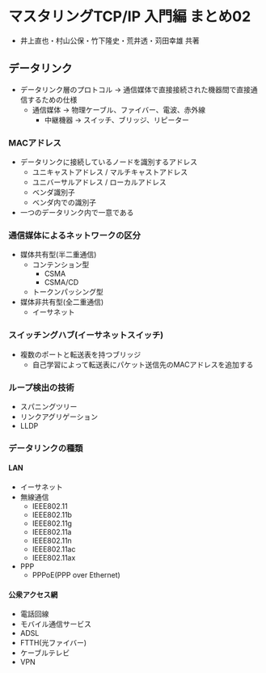 # マスタリングTCP/IP 入門編 まとめ02
- 井上直也・村山公保・竹下隆史・荒井透・苅田幸雄 共著

## データリンク
- データリンク層のプロトコル -> 通信媒体で直接接続された機器間で直接通信するための仕様
  - 通信媒体 -> 物理ケーブル、ファイバー、電波、赤外線
    - 中継機器 -> スイッチ、ブリッジ、リピーター

### MACアドレス
- データリンクに接続しているノードを識別するアドレス
  - ユニキャストアドレス / マルチキャストアドレス
  - ユニバーサルアドレス / ローカルアドレス
  - ベンダ識別子
  - ベンダ内での識別子
- 一つのデータリンク内で一意である

### 通信媒体によるネットワークの区分
  - 媒体共有型(半二重通信)
    - コンテンション型
      - CSMA
      - CSMA/CD
    - トークンパッシング型
  - 媒体非共有型(全二重通信)
    - イーサネット

### スイッチングハブ(イーサネットスイッチ)
- 複数のポートと転送表を持つブリッジ
  - 自己学習によって転送表にパケット送信先のMACアドレスを追加する

### ループ検出の技術
- スパニングツリー
- リンクアグリゲーション
- LLDP

### データリンクの種類
#### LAN
- イーサネット
- 無線通信
  - IEEE802.11
  - IEEE802.11b
  - IEEE802.11g
  - IEEE802.11a
  - IEEE802.11n
  - IEEE802.11ac
  - IEEE802.11ax
- PPP
  - PPPoE(PPP over Ethernet)
#### 公衆アクセス網
- 電話回線
- モバイル通信サービス
- ADSL
- FTTH(光ファイバー)
- ケーブルテレビ
- VPN
